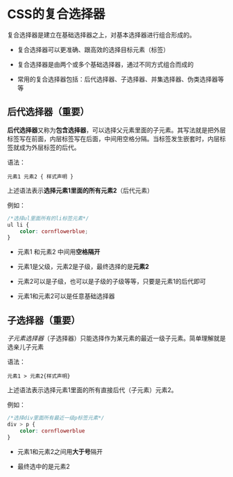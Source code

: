 # CSS的复合选择器

复合选择器是建立在基础选择器之上，对基本选择器进行组合形成的。

- 复合选择器可以更准确、跟高效的选择目标元素（标签）

- 复合选择器是由两个或多个基础选择器，通过不同方式组合而成的

- 常用的复合选择器包括：后代选择器、子选择器、并集选择器、伪类选择器等等

## 后代选择器（重要）

**后代选择器**又称为**包含选择器**，可以选择父元素里面的子元素。其写法就是把外层标签写在前面，内层标签写在后面，中间用空格分隔。当标签发生嵌套时，内层标签就成为外层标签的后代。

语法：

```
元素1 元素2 { 样式声明 }
```

上述语法表示**选择元素1里面的所有元素2**（后代元素）

例如：

```css
/*选择ul里面所有的li标签元素*/
ul li {
    color: cornflowerblue;
}
```

- 元素1 和元素2 中间用**空格隔开**

- 元素1是父级，元素2是子级，最终选择的是**元素2**

- 元素2可以是子级，也可以是子级的子级等等，只要是元素1的后代即可

- 元素1和元素2可以是任意基础选择器

## 子选择器（重要）

*子元素选择器*（子选择器）只能选择作为某元素的最近一级子元素。简单理解就是选亲儿子元素

语法：

```
元素1 > 元素2{样式声明}
```

上述语法表示选择元素1里面的所有直接后代（子元素）元素2。

例如：

```css
/*选择div里面所有最近一级p标签元素*/
div > p {
    color: cornflowerblue
}
```

- 元素1和元素2之间用**大于号**隔开

- 最终选中的是元素2
